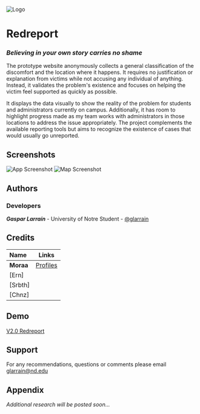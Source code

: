 
![Logo](https://github.com/user-attachments/assets/df485723-e6b3-4951-9ef8-9df249814ac0)


# **Redreport**
### *Believing in your own story carries no shame*


The prototype website anonymously collects a general classification of the discomfort and the location where it happens. It requires no justification or explanation from victims while not accusing any individual of anything. Instead, it validates the problem's existence and focuses on helping the victim feel supported as quickly as possible. 

It displays the data visually to show the reality of the problem for students and administrators currently on campus. Additionally, it has room to highlight progress made as my team works with administrators in those locations to address the issue appropriately. The project complements the available reporting tools but aims to recognize the existence of cases that would usually go unreported.
## Screenshots

![App Screenshot](https://via.placeholder.com/468x300?text=App+Screenshot+Here)
![Map Screenshot](https://via.placeholder.com/468x300?text=App+Screenshot+Here)


## Authors

### Developers 
***Gaspar Larraín*** - University of Notre Student - [@glarrain](https://github.com/CaptainSquid9)


## Credits

| Name              | Links    |
| :---------------- | :------: |
| **Moraa**             |[Profiles](https://linktr.ee/JustARandomSquirrelFan)|
| [Ern]               |          |
| [Srbth]             |          |
| [Chnz]              |          |


## Demo
[V2.0 Redreport](https://red-report.vercel.app/)


## Support

For any recommendations, questions or comments please email glarrain@nd.edu

## Appendix

*Additional research will be posted soon...*

